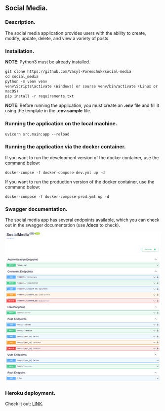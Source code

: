 ## Social Media.

### Description.

The social media application provides users with the ability to create, modify, update, delete, and view a variety of posts.

### Installation.

**NOTE**: Python3 must be already installed.

```shell
git clone https://github.com/Vasyl-Poremchuk/social-media
cd social_media
python -m venv venv
venv\Scripts\activate (Windows) or sourse venv/bin/activate (Linux or macOS)
pip install -r requirements.txt
```

**NOTE**: Before running the application, you must create an **.env** file and fill it using the template in the **.env.sample** file.

### Running the application on the local machine.

```shell
uvicorn src.main:app --reload
```

### Running the application via the docker container.

If you want to run the development version of the docker container, use the command below:

```shell
docker-compse -f docker-compose-dev.yml up -d
```

If you want to run the production version of the docker container, use the command below:

```shell
docker-compose -f docker-compose-prod.yml up -d
```

### Swagger documentation.

The social media app has several endpoints available, which you can check out in the swagger documentation (use **/docs** to check).

![swagger](demo/images/swagger_docs.png)

### Heroku deployment.

Check it out: [LINK](https://fastapi-social-media-app-4448934fd9c8.herokuapp.com/docs).
